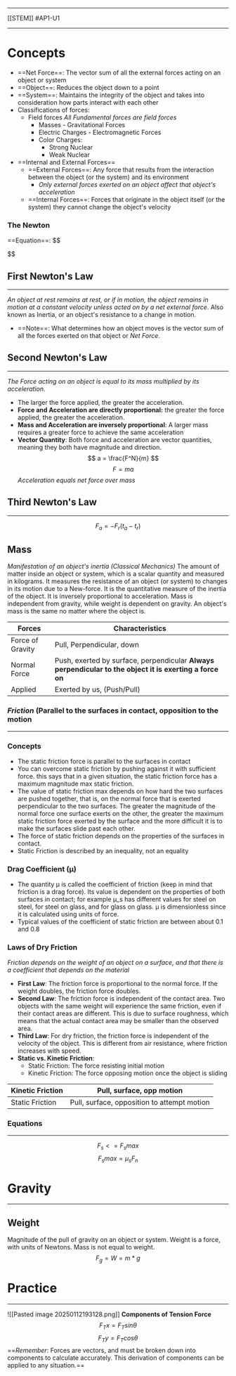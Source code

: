 ______________________________________
[[STEM]]
#AP1-U1 
____________________
# Concepts 
- ==Net Force==: The vector sum of all the external forces acting on an object or system
- ==Object==: Reduces the object down to a point
- ==System==: Maintains the integrity of the object and takes into consideration how parts interact with each other
- Classifications of forces:
	- Field forces *All Fundamental forces are field forces*
		- Masses - Gravitational Forces
		- Electric Charges - Electromagnetic Forces
		- Color Charges:
			- Strong Nuclear 
			- Weak Nuclear
- ==Internal and External Forces==
	- ==External Forces==: Any force that results from the interaction between the object (or the system) and its environment 
		- *Only external forces exerted on an object affect that object's acceleration*
	- ==Internal Forces==: Forces that originate in the object itself (or the system) they cannot change the object's velocity
### The Newton
==Equation==:
$$
	
$$
## First Newton's Law
____________________
*An object at rest remains at rest, or if in motion, the object remains in motion at a constant velocity unless acted on by a net external force*. Also known as Inertia, or an object's resistance to a change in motion.
- ==Note==: What determines how an object moves is the vector sum of all the forces exerted on that object or *Net Force*.

## Second Newton's Law
____________________
*The Force acting on an object is equal to its mass multiplied by its acceleration.*
- The larger the force applied, the greater the acceleration.
- **Force and Acceleration are directly proportional:** the greater the force applied, the greater the acceleration.
- **Mass and Acceleration are inversely proportional**: A larger mass requires a greater force to achieve the same acceleration
- **Vector Quantity**: Both force and acceleration are vector quantities, meaning they both have magnitude and direction. 
$$
	a = \frac{F^N}{m}
$$
$$
	F = ma
$$
*Acceleration equals net force over mass*
## Third Newton's Law
______________

$$
	F_a=-F_r(t_a-t_r)
$$
## Mass
*Manifestation of an object's inertia (Classical Mechanics)*
	The amount of matter inside an object or system, which is a scalar quantity and measured in kilograms. It measures the resistance of an object (or system) to changes in its motion due to a New-force. It is the quantitative measure of the inertia of the object. It is inversely proportional to acceleration.
		Mass is independent from gravity, while weight is dependent on gravity. An object's mass is the same no matter where the object is.


| Forces           | Characteristics                                                                                          |
| ---------------- | -------------------------------------------------------------------------------------------------------- |
| Force of Gravity | Pull, Perpendicular, down                                                                                |
| Normal Force     | Push, exerted by surface, perpendicular **Always perpendicular to the object it is exerting a force on** |
| Applied          | Exerted by us, (Push/Pull)                                                                               |
### *Friction* (Parallel to the surfaces in contact, opposition to the motion
_________________________________
### Concepts
- The static friction force is parallel to the surfaces in contact
- You can overcome static friction by pushing against it with sufficient force. this says that in a given situation, the static friction force has a maximum magnitude max static friction. 
- The value of static friction max depends on how hard the two surfaces are pushed together, that is, on the normal force that is exerted perpendicular to the two surfaces. The greater the magnitude of the normal force one surface exerts on the other, the greater the maximum static friction force exerted by the surface and the more difficult it is to make the surfaces slide past each other. 
- The force of static friction depends on the properties of the surfaces in contact.
- Static Friction is described by an inequality, not an equality
### Drag Coefficient (μ)
- The quantity μ is called the coefficient of friction (keep in mind that friction is a drag force). Its value is dependent on the properties of both surfaces in contact; for example μ_s has different values for steel on steel, for steel on glass, and for glass on glass. μ is dimensionless since it is calculated using units of force. 
- Typical values of the coefficient of static friction are between about 0.1 and 0.8
### Laws of Dry Friction
*Friction depends on the weight of an object on a surface, and that there is a coefficient that depends on the material*
- **First Law**: The friction force is proportional to the normal force. If the weight doubles, the friction force doubles.
- **Second Law**: The friction force is independent of the contact area. Two objects with the same weight will experience the same friction, even if their contact areas are different. This is due to surface roughness, which means that the actual contact area may be smaller than the observed area. 
- **Third Law**: For dry friction, the friction force is independent of the velocity of the object. This is different from air resistance, where friction increases with speed. 
- **Static vs. Kinetic Friction**: 
	- Static Friction: The force resisting initial motion
	- Kinetic Friction: The force opposing motion once the object is sliding 

| Kinetic Friction | Pull, surface, opp motion                   |
| ---------------- | ------------------------------------------- |
| Static Friction  | Pull, surface, opposition to attempt motion |
### Equations
__________________________________
$$
	F_s <= F_smax
$$
$$
	F_smax=μ_sF_n
$$
# Gravity
_______________________________________________________
## Weight
Magnitude of the pull of gravity on an object or system. Weight is a force, with units of Newtons. Mass is not equal to weight.
$$
	F_g=W = m * g
$$
# Practice
____________________
![[Pasted image 20250112193128.png]]
**Components of Tension Force**
$$
	F_Tx=F_Tsinθ
$$
$$
	F_Ty=F_Tcosθ
$$
==*Remember*: Forces are vectors, and must be broken down into components to calculate accurately. This derivation of components can be applied to any situation.==

